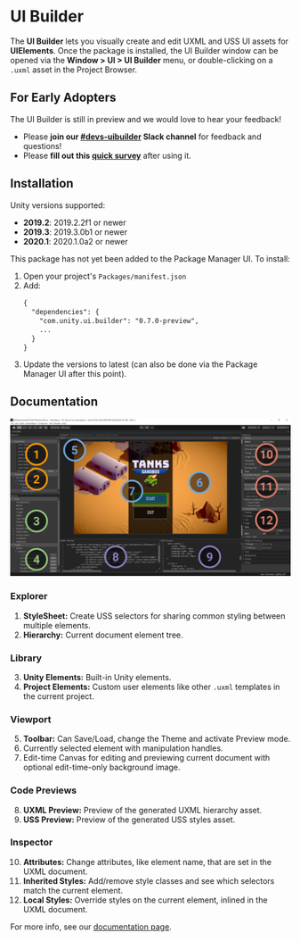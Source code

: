 # UI Builder

The **UI Builder** lets you visually create and edit UXML and USS UI assets for **UIElements**. Once the package is installed, the UI Builder window can be opened via the **Window > UI > UI Builder** menu, or double-clicking on a `.uxml` asset in the Project Browser.

## For Early Adopters

The UI Builder is still in preview and we would love to hear your feedback!

- Please **join our [#devs-uibuilder](https://unity.slack.com/archives/CJ3TX00QJ) Slack channel** for feedback and questions!
- Please **fill out this [quick survey](https://docs.google.com/forms/d/e/1FAIpQLSeuzRT8BZQbORCXJUl_CdCMpdgyu5ZJfE3yQldTNU77LfnFgw/viewform)** after using it.

## Installation

Unity versions supported:
- **2019.2**: 2019.2.2f1 or newer
- **2019.3**: 2019.3.0b1 or newer
- **2020.1**: 2020.1.0a2 or newer

This package has not yet been added to the Package Manager UI. To install:
1. Open your project's `Packages/manifest.json`
1. Add:
    ```
    {
      "dependencies": {
        "com.unity.ui.builder": "0.7.0-preview",
        ...
      }
    }
    ```
1. Update the versions to latest (can also be done via the Package Manager UI after this point).

## Documentation

![UI Builder Main Window](Documentation~/UIBuilderAnnotatedMainWindow.png)

### Explorer
1. **StyleSheet:** Create USS selectors for sharing common styling between multiple elements.
2. **Hierarchy:** Current document element tree.
### Library
3. **Unity Elements:** Built-in Unity elements.
4. **Project Elements:** Custom user elements like other `.uxml` templates in the current project.
### Viewport
5. **Toolbar:** Can Save/Load, change the Theme and activate Preview mode.
6. Currently selected element with manipulation handles.
7. Edit-time Canvas for editing and previewing current document with optional edit-time-only background image.
### Code Previews
8. **UXML Preview:** Preview of the generated UXML hierarchy asset.
9. **USS Preview:** Preview of the generated USS styles asset.
### Inspector
10. **Attributes:** Change attributes, like element name, that are set in the UXML document.
11. **Inherited Styles:** Add/remove style classes and see which selectors match the current element.
12. **Local Styles:** Override styles on the current element, inlined in the UXML document.

For more info, see our [documentation page](Documentation~/UI.Builder.md).
